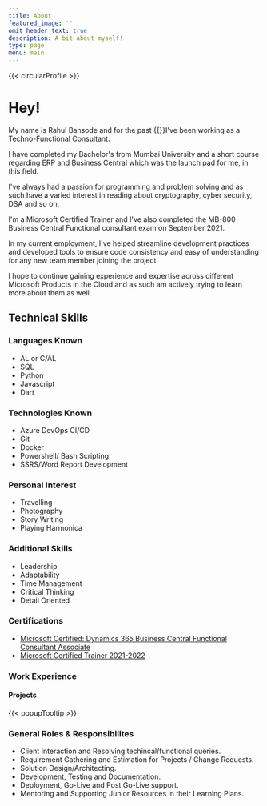 ```yaml
---
title: About
featured_image: ''
omit_header_text: true
description: A bit about myself!
type: page
menu: main
---
```


{{< circularProfile >}}

# Hey!

My name is Rahul Bansode and for the past {{<currentExp>}}I've been working as a Techno-Functional Consultant.

I have completed my Bachelor's from Mumbai University and a short course regarding ERP and Business Central which was the launch pad for me, in this field.

I've always had a passion for programming and problem solving and as such have a varied interest in reading about cryptography, cyber security, DSA and so on.

I'm a Microsoft Certified Trainer and I've also completed the MB-800 Business Central Functional consultant exam on September 2021.

In my current employment, I've helped streamline development practices and developed tools to ensure code consistency and easy of understanding for any new team member joining the project.

I hope to continue gaining experience and expertise across different Microsoft Products in the Cloud and as such am actively trying to learn more about them as well.

## Technical Skills

### Languages Known
- AL or C/AL
- SQL
- Python
- Javascript
- Dart

### Technologies Known
- Azure DevOps CI/CD 
- Git
- Docker
- Powershell/ Bash Scripting
- SSRS/Word Report Development

### Personal Interest
- Travelling
- Photography
- Story Writing
- Playing Harmonica

### Additional Skills
- Leadership
- Adaptability
- Time Management
- Critical Thinking
- Detail Oriented


### Certifications
- [Microsoft Certified: Dynamics 365 Business Central Functional Consultant Associate](https://www.credly.com/badges/11e3f608-97fb-49e2-b714-3f78d1b7e1dd/linked_in_profile)
- [Microsoft Certified Trainer 2021-2022](https://www.credly.com/badges/3bdb9301-8e39-4473-9b57-085aea81d8d0?source=linked_in_profile)


### Work Experience
#### Projects
{{< popupTooltip >}}

### General Roles & Responsibilites
- Client Interaction and Resolving techincal/functional queries.
- Requirement Gathering and Estimation for Projects / Change Requests.
- Solution Design/Architecting.
- Development, Testing and Documentation.
- Deployment, Go-Live and Post Go-Live support.
- Mentoring and Supporting Junior Resources in their Learning Plans.
